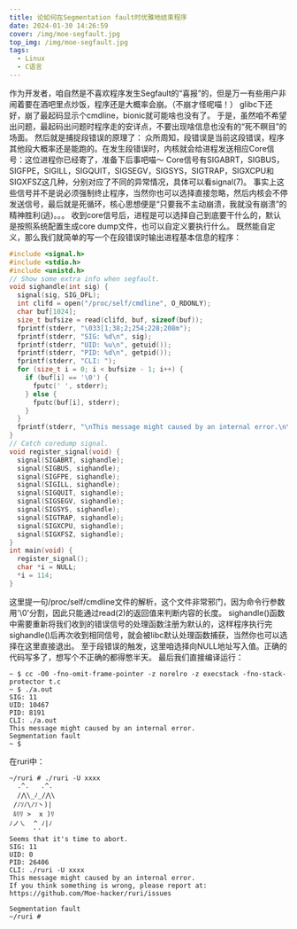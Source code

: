 ```yaml
---
title: 论如何在Segmentation fault时优雅地结束程序
date: 2024-01-30 14:26:59
cover: /img/moe-segfault.jpg
top_img: /img/moe-segfault.jpg
tags:
  - Linux
  - C语言
---
```

作为开发者，咱自然是不喜欢程序发生Segfault的“喜报”的，但是万一有些用户非闹着要在酒吧里点炒饭，程序还是大概率会崩。（不崩才怪呢喵！）
glibc下还好，崩了最起码显示个cmdline，bionic就可能啥也没有了。
于是，虽然咱不希望出问题，最起码出问题时程序走的安详点，不要出现啥信息也没有的“死不瞑目”的场面。
然后就是捕捉段错误的原理了：
众所周知，段错误是当前这段错误，程序其他段大概率还是能跑的。在发生段错误时，内核就会给进程发送相应Core信号：这位进程你已经寄了，准备下后事吧喵～
Core信号有SIGABRT，SIGBUS，SIGFPE，SIGILL，SIGQUIT，SIGSEGV，SIGSYS，SIGTRAP，SIGXCPU和SIGXFSZ这几种，分别对应了不同的异常情况，具体可以看signal(7)。
事实上这些信号并不是说必须强制终止程序，当然你也可以选择直接忽略，然后内核会不停发送信号，最后就是死循环，核心思想便是“只要我不主动崩溃，我就没有崩溃”的精神胜利(逃)。。。
收到core信号后，进程是可以选择自己到底要干什么的，默认是按照系统配置生成core dump文件，也可以自定义要执行什么。
既然能自定义，那么我们就简单的写一个在段错误时输出进程基本信息的程序：
```C
#include <signal.h>
#include <stdio.h>
#include <unistd.h>
// Show some extra info when segfault.
void sighandle(int sig) {
  signal(sig, SIG_DFL);
  int clifd = open("/proc/self/cmdline", O_RDONLY);
  char buf[1024];
  size_t bufsize = read(clifd, buf, sizeof(buf));
  fprintf(stderr, "\033[1;38;2;254;228;208m");
  fprintf(stderr, "SIG: %d\n", sig);
  fprintf(stderr, "UID: %u\n", getuid());
  fprintf(stderr, "PID: %d\n", getpid());
  fprintf(stderr, "CLI: ");
  for (size_t i = 0; i < bufsize - 1; i++) {
    if (buf[i] == '\0') {
      fputc(' ', stderr);
    } else {
      fputc(buf[i], stderr);
    }
  }
  fprintf(stderr, "\nThis message might caused by an internal error.\n\033[0m");
}
// Catch coredump signal.
void register_signal(void) {
  signal(SIGABRT, sighandle);
  signal(SIGBUS, sighandle);
  signal(SIGFPE, sighandle);
  signal(SIGILL, sighandle);
  signal(SIGQUIT, sighandle);
  signal(SIGSEGV, sighandle);
  signal(SIGSYS, sighandle);
  signal(SIGTRAP, sighandle);
  signal(SIGXCPU, sighandle);
  signal(SIGXFSZ, sighandle);
}
int main(void) {
  register_signal();
  char *i = NULL;
  *i = 114;
}
```
这里提一句/proc/self/cmdline文件的解析，这个文件非常邪门，因为命令行参数用'\0'分割，因此只能通过read(2)的返回值来判断内容的长度。
sighandle()函数中需要重新将我们收到的错误信号的处理函数注册为默认的，这样程序执行完sighandle()后再次收到相同信号，就会被libc默认处理函数捕获，当然你也可以选择在这里直接退出。
至于段错误的触发，这里咱选择向NULL地址写入值。正确的代码写多了，想写个不正确的都得憋半天。
最后我们直接编译运行：
```
~ $ cc -O0 -fno-omit-frame-pointer -z norelro -z execstack -fno-stack-protector t.c
~ $ ./a.out
SIG: 11
UID: 10467
PID: 8191
CLI: ./a.out
This message might caused by an internal error.
Segmentation fault
~ $
```
在ruri中：
```
~/ruri # ./ruri -U xxxx
  .^.   .^.
  /⋀\_ﾉ_/⋀\
 /ﾉｿﾉ\ﾉｿ丶)|
 ﾙﾘﾘ >  x )ﾘ
ﾉノ㇏  ^ ﾉ|ﾉ
      ⠁⠁
Seems that it's time to abort.
SIG: 11
UID: 0
PID: 26406
CLI: ./ruri -U xxxx
This message might caused by an internal error.
If you think something is wrong, please report at:
https://github.com/Moe-hacker/ruri/issues

Segmentation fault
~/ruri #
```
